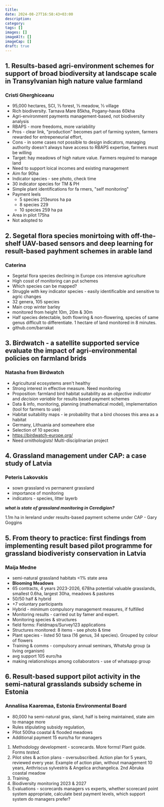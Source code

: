 ```yaml
---
title: 
date: 2024-08-27T16:58:43+03:00
description: 
category: 
tags: [] 
images: []
imageAlt: []
imageCap: [] 
draft: true
---
```

## 1. Results-based agri-environment schemes for support of broad biodiversity at landscape scale in Transylvanian high nature value farmland
### Cristi Gherghiceanu
- 95,000 hectares, SCI, ⅓ forest, ⅓ meadow, ⅓ village
- Rich biodiversity. Tarnava Mare 85kha, Pogany-havas 60kha
- Agri-environment payments management-based, not biodiversity analysis
- RBAPS - more freedoms, more variability
- Pros - clear link, "production" becomes part of farming system, farmers rewarded for entrepeneurial effort,
- Cons -  in some cases not possible to design indicators, managing authority doesn't always have access to RBAPS expertise, farmers must be willing
- Target: hay meadows of high nature value. Farmers required to manage land
- Need to support loical incomes and existing management
- Aim for 90ha 
- Indicator species - see photo, check time
- 30 indicator species for TM & PH 
- Simple plant identifications for fa rmers, "self monitoring"
- Payment leels
	- 5 species 213euros ha  pa
	- 8 species 229
	- 10 species 259 ha pa
- Area in pilot 175ha
- Not adopted to 

## 2. Segetal flora species monirtoing with off-the-shelf UAV-based sensors and deep learning for result-based payhment schemes in arable land
### Caterina
- Segetal flora species declining in Europe cos intensive agriculture
- High cosst of monitoring can put schemes 
- Which species can be mapped?
- Struggle with key indicator species - easily identificalble and sensitive to agric changes
- 32 genera, 105 species
- Main crop winter barley
- monitored from height 10m, 20m & 30m
- Half species detectable, both flowring & non-flowering, species of same genus difficult to differentiate. 1 hectare of land monitored in 8 minutes.
- github.com/barrakat

## 3. Birdwatch - a satellite supported service evaluate the impact of agri-environmental policies on farmland brids
### Natasha from Birdwatch
- Agricultural ecosystems aren't healthy
- Strong interest in effective measure. Need monitoring
- Proposition: farmland bird habitat suitability as an *objective indicator* and *decision variable* for results based payment schemes
- Data & info, monitoring, planning (mathematical model), implementation (tool for farmers to use)
- Habitat suitability maps - ie probability that a bird chooses this area as a habitat
- Germany, Lithuania and somewhere else
- Selection of 10 species
- https://birdwatch-europe.org/
- Need ornithologists! Multi-disciplinarian project


## 4. Grassland management under CAP: a case study of Latvia
### Peteris Lakovskis
- sown grassland vs permanent grassland
- importance of monitoring
- indicators - species, litter layerb

***what is state of grassland monitoring in Ceredigion?***


1.1m ha in Iereland under results-based payment scheme under CAP - Gary Goggins



## 5. From theory to practice: first findings from implementing result based pilot programme for grassland biodiveristy conservation in Latvia
### Maija Medne

- semi-natural grassland habitats <1% state area
- **Blooming Meadows**
- 65 contracts, 4 years 2023-2026, 678ha potential valuable grasslands, smallest 0.6ha, largest 30ha, meadows & pastures
- 50/50 half & hybrid
- +7 voluntary participants
- Hybrid - minimum compulsory management measures, if fulfilled
- Monitoring results - carried out by famer and expert. 
- Monitoring species & structures
- field forms: Fieldmaps/Survey123 applications
- Structures monitored: 8 items - see photo & time
- Plant species - listed 50 taxa (16 genus, 34 species). Grouped by colour of flowers
- Training & comms - compulsory annual seminars, WhatsAp group (a living organism)
- avg support 105 euro/ha
- making relationshiops among collaborators - use of whatsapp group

## 6. Result-based support pilot activity in the semi-natural grasslands subsidy scheme in Estonia
### Annaliisa Kaaremaa, Estonia Environmental Board
- 80,000 ha semi-natural gras, sland, half is being maintained, state aim to manage more
- Rules stipulating subsidy regulation, 
- PIlot 500ha coastal & flooded meadows
- Additional payment 15 euro/ha for managers
1. Methodology development - scorecards. More forms! Plant guide. Forms *tested*. 
2. Pilot sites & action plans - oversubscribed. Action plan for 5 years, reviewed every year. Example of action plan, without management 10 years, Anthriscus sylvestris & Angelica archangelica. 2nd Abruka coastal meadow
3. Training. 
4. Biodiversity monitoring 2023 & 2027
5. Evaluations - scorecards managers vs experts, whether scorecard point system appropriate, calculate best payment levels, which support system do managers prefer?
